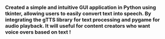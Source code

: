 ### Created a simple and intuitive GUI application in Python using tkinter, allowing users to easily convert text into speech. By integrating the gTTS library for text processing and pygame for audio playback. It will useful for content creators who want voice overs based on text !

